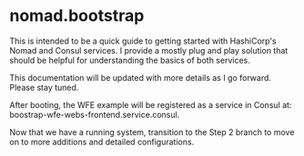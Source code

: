 # nomad.bootstrap
This is intended to be a quick guide to getting started with HashiCorp's Nomad and Consul services.  I provide a mostly plug and play solution that should be helpful for understanding the basics of both services.

This documentation will be updated with more details as I go forward.  Please stay tuned.


After booting, the WFE example will be registered as a service in Consul at: boostrap-wfe-webs-frontend.service.consul.

Now that we have a running system, transition to the Step 2 branch to move on to more additions and detailed configurations.